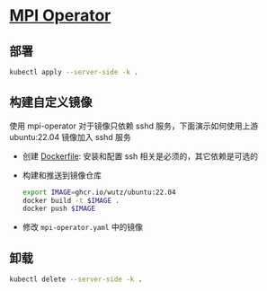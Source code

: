 # [MPI Operator](https://github.com/kubeflow/mpi-operator)

## 部署

```sh
kubectl apply --server-side -k .
```

## 构建自定义镜像

使用 mpi-operator 对于镜像只依赖 sshd 服务，下面演示如何使用上游 ubuntu:22.04 镜像加入 sshd 服务

* 创建 [Dockerfile](Dockerfile): 安装和配置 ssh 相关是必须的，其它依赖是可选的
* 构建和推送到镜像仓库

  ```bash
  export IMAGE=ghcr.io/wutz/ubuntu:22.04
  docker build -t $IMAGE .
  docker push $IMAGE
  ```
* 修改 `mpi-operator.yaml` 中的镜像

## 卸载

```sh
kubectl delete --server-side -k .
```
